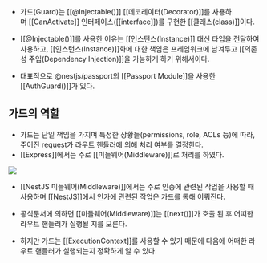 - 가드(Guard)는 [[@Injectable()]] [[데코레이터(Decorator)]]를 사용하며 [[CanActivate]] 인터페이스([[interface]])를 구현한 [[클래스(class)]]이다.

- [[@Injectable()]]를 사용한 이유는 [[인스턴스(Instance)]] 대신 타입을 전달하여 사용하고, [[인스턴스(Instance)]]화에 대한 책임은 프레임워크에 남겨두고 [[의존성 주입(Dependency Injection)]]을 가능하게 하기 위해서이다. 

- 대표적으로 @nestjs/passport의 [[Passport Module]]을 사용한 [[AuthGuard()]]가 있다.


## 가드의 역할

- 가드는 단일 책임을 가지며 특정한 상황들(permissions, role, ACLs 등)에 따라, 주어진 request가 라우트 핸들러에 의해 처리 여부를 결정한다. 
- [[Express]]에서는 주로 [[미들웨어(Middleware)]]로 처리를 하였다.

![](https://docs.nestjs.com/assets/Guards_1.png)  

- [[NestJS 미들웨어(Middleware)]]에서는 주로 인증에 관련된 작업을 사용할 때 사용하며 [[NestJS]]에서 인가에 관련된 작업은 가드를 통해 이뤄진다.

- 공식문서에 의하면 [[미들웨어(Middleware)]]는 [[next()]]가 호출 된 후 어떠한 라우트 핸들러가 실행될 지를 모른다.
- 하지만 가드는 [[ExecutionContext]]를 사용할 수 있기 때문에 다음에 어떠한 라우트 핸들러가 실행되는지 정확하게 알 수 있다.